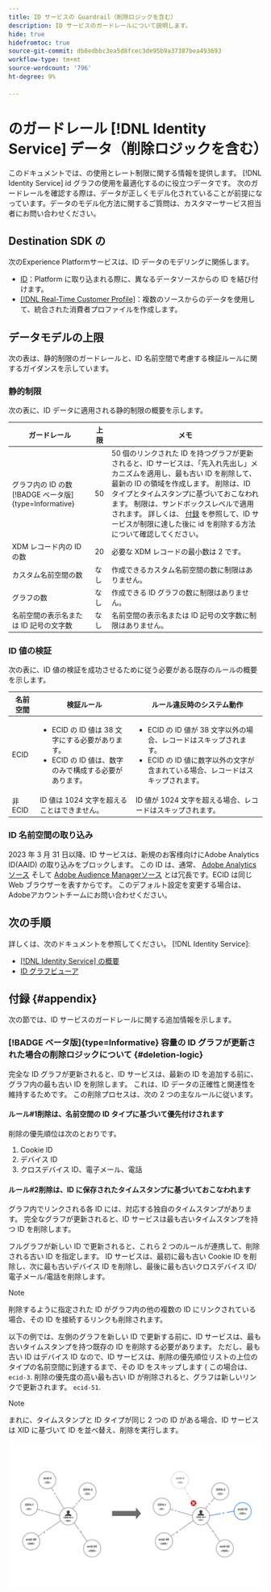 ```yaml
---
title: ID サービスの Guardrail（削除ロジックを含む）
description: ID サービスのガードレールについて説明します。
hide: true
hidefromtoc: true
source-git-commit: db8edbbc3ea5d8fcec3de95b9a37387bea493693
workflow-type: tm+mt
source-wordcount: '796'
ht-degree: 9%

---
```


# のガードレール [!DNL Identity Service] データ（削除ロジックを含む）

このドキュメントでは、の使用とレート制限に関する情報を提供します。 [!DNL Identity Service] id グラフの使用を最適化するのに役立つデータです。 次のガードレールを確認する際は、データが正しくモデル化されていることが前提になっています。データのモデル化方法に関するご質問は、カスタマーサービス担当者にお問い合わせください。

## Destination SDK の

次のExperience Platformサービスは、ID データのモデリングに関係します。

* [ID](home.md)：Platform に取り込まれる際に、異なるデータソースからの ID を結び付けます。
* [[!DNL Real-Time Customer Profile]](../profile/home.md)：複数のソースからのデータを使用して、統合された消費者プロファイルを作成します。

## データモデルの上限

次の表は、静的制限のガードレールと、ID 名前空間で考慮する検証ルールに関するガイダンスを示しています。

### 静的制限

次の表に、ID データに適用される静的制限の概要を示します。

| ガードレール | 上限 | メモ |
| --- | --- | --- |
| グラフ内の ID の数 [!BADGE ベータ版]{type=Informative} | 50 | 50 個のリンクされた ID を持つグラフが更新されると、ID サービスは、「先入れ先出し」メカニズムを適用し、最も古い ID を削除して、最新の ID の領域を作成します。 削除は、ID タイプとタイムスタンプに基づいておこなわれます。 制限は、サンドボックスレベルで適用されます。 詳しくは、 [付録](#appendix) を参照して、ID サービスが制限に達した後に id を削除する方法について確認してください。 |
| XDM レコード内の ID の数 | 20 | 必要な XDM レコードの最小数は 2 です。 |
| カスタム名前空間の数 | なし | 作成できるカスタム名前空間の数に制限はありません。 |
| グラフの数 | なし | 作成できる ID グラフの数に制限はありません。 |
| 名前空間の表示名または ID 記号の文字数 | なし | 名前空間の表示名または ID 記号の文字数に制限はありません。 |

### ID 値の検証

次の表に、ID 値の検証を成功させるために従う必要がある既存のルールの概要を示します。

| 名前空間 | 検証ルール | ルール違反時のシステム動作 |
| --- | --- | --- |
| ECID | <ul><li>ECID の ID 値は 38 文字にする必要があります。</li><li>ECID の ID 値は、数字のみで構成する必要があります。</li></ul> | <ul><li>ECID の ID 値が 38 文字以外の場合、レコードはスキップされます。</li><li>ECID の ID 値に数字以外の文字が含まれている場合、レコードはスキップされます。</li></ul> |
| 非 ECID | ID 値は 1024 文字を超えることはできません。 | ID 値が 1024 文字を超える場合、レコードはスキップされます。 |

### ID 名前空間の取り込み

2023 年 3 月 31 日以降、ID サービスは、新規のお客様向けにAdobe Analytics ID(AAID) の取り込みをブロックします。 この ID は、通常、 [Adobe Analyticsソース](../sources/connectors/adobe-applications/analytics.md) そして [Adobe Audience Managerソース](../sources//connectors/adobe-applications/audience-manager.md) とは冗長です。ECID は同じ Web ブラウザーを表すからです。 このデフォルト設定を変更する場合は、Adobeアカウントチームにお問い合わせください。

## 次の手順

詳しくは、次のドキュメントを参照してください。 [!DNL Identity Service]:

* [[!DNL Identity Service] の概要](home.md)
* [ID グラフビューア](ui/identity-graph-viewer.md)

## 付録 {#appendix}

次の節では、ID サービスのガードレールに関する追加情報を示します。

### [!BADGE ベータ版]{type=Informative} 容量の ID グラフが更新された場合の削除ロジックについて {#deletion-logic}

完全な ID グラフが更新されると、ID サービスは、最新の ID を追加する前に、グラフ内の最も古い ID を削除します。 これは、ID データの正確性と関連性を維持するためです。 この削除プロセスは、次の 2 つの主なルールに従います。

#### ルール#1削除は、名前空間の ID タイプに基づいて優先付けされます

削除の優先順位は次のとおりです。

1. Cookie ID
2. デバイス ID
3. クロスデバイス ID、電子メール、電話

#### ルール#2削除は、ID に保存されたタイムスタンプに基づいておこなわれます

グラフ内でリンクされる各 ID には、対応する独自のタイムスタンプがあります。 完全なグラフが更新されると、ID サービスは最も古いタイムスタンプを持つ ID を削除します。

フルグラフが新しい ID で更新されると、これら 2 つのルールが連携して、削除される古い ID を指定します。 ID サービスは、最初に最も古い Cookie ID を削除し、次に最も古いデバイス ID を削除し、最後に最も古いクロスデバイス ID/電子メール/電話を削除します。

>[!NOTE]
>
>削除するように指定された ID がグラフ内の他の複数の ID にリンクされている場合、その ID を接続するリンクも削除されます。

以下の例では、左側のグラフを新しい ID で更新する前に、ID サービスは、最も古いタイムスタンプを持つ既存の ID を削除する必要があります。 ただし、最も古い ID はデバイス ID なので、ID サービスは、削除の優先順位リストの上位のタイプの名前空間に到達するまで、その ID をスキップします ( この場合は、 `ecid-3`. 削除の優先度の高い最も古い ID が削除されると、グラフは新しいリンクで更新されます。 `ecid-51`.

>[!NOTE]
>
>まれに、タイムスタンプと ID タイプが同じ 2 つの ID がある場合、ID サービスは XID に基づいて ID を並べ替え、削除を実行します。

![最新の ID に対応するために削除される最も古い ID の例](./images/graph-limits-v3.png)